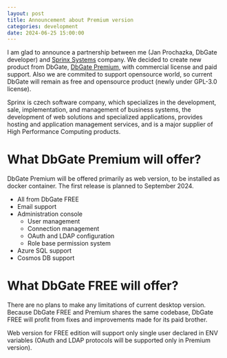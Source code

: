 ```yaml
---
layout: post
title: Announcement about Premium version
categories: development
date: 2024-06-25 15:00:00
---
```


I am glad to announce a partnership between me (Jan Prochazka, DbGate developer) and [Sprinx Systems](https://sprinx.com/en/) company. 
We decided to create new product from DbGate, [DbGate Premium](https://dbgate.io), with commercial license and paid support. Also we are commited to support opensource world, so current DbGate will remain as free and opensource product (newly under GPL-3.0 license).

<!--more--> 

Sprinx is czech software company, which specializes in the development, sale, implementation, and management of business systems, the development of web solutions and specialized applications, provides hosting and application management services, and is a major supplier of High Performance Computing products.



# What DbGate Premium will offer?
DbGate Premium will be offered primarily as web version, to be installed as docker container. The first release is planned to September 2024.
* All from DbGate FREE
* Email support
* Administration console
  * User management
  * Connection management
  * OAuth and LDAP configuration
  * Role base permission system
* Azure SQL support
* Cosmos DB support


# What DbGate FREE will offer?
There are no plans to make any limitations of current desktop version. Because DbGate FREE and Premium shares the same codebase, DbGate FREE will profit from fixes and improvements made for its paid brother.

Web version for FREE edition will support only single user declared in ENV variables (OAuth and LDAP protocols will be supported only in Premium version).
